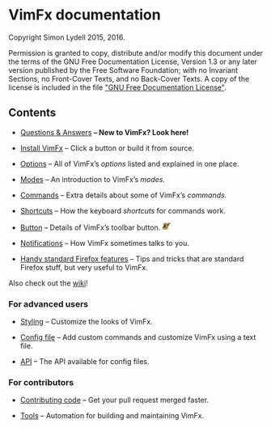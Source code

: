 # VimFx documentation

Copyright Simon Lydell 2015, 2016.

Permission is granted to copy, distribute and/or modify this document
under the terms of the GNU Free Documentation License, Version 1.3
or any later version published by the Free Software Foundation;
with no Invariant Sections, no Front-Cover Texts, and no Back-Cover Texts.
A copy of the license is included in the file ["GNU Free Documentation
License"](GNU%20Free%20Documentation%20License).

## Contents

- [Questions & Answers](questions-and-answers.md)
  **– New to VimFx? Look here!**

- [Install VimFx](installation.md)
  – Click a button or build it from source.

- [Options](options.md)
  – All of VimFx’s _options_ listed and explained in one place.

- [Modes](modes.md)
  – An introduction to VimFx’s _modes._

- [Commands](commands.md)
  – Extra details about some of VimFx’s _commands._

- [Shortcuts](shortcuts.md)
  – How the keyboard _shortcuts_ for commands work.

- [Button](button.md)
  – Details of VimFx’s toolbar button. ![button-icon]

- [Notifications](notifications.md)
  – How VimFx sometimes talks to you.

- [Handy standard Firefox features](handy-standard-firefox-features.md)
  – Tips and tricks that are standard Firefox stuff, but very useful to VimFx.

Also check out the [wiki](https://github.com/akhodakivskiy/VimFx/wiki)!

[button-icon]: ../extension/skin/icon16.png

### For advanced users

- [Styling](styling.md)
  – Customize the looks of VimFx.

- [Config file](config-file.md)
  – Add custom commands and customize VimFx using a text file.

- [API](api.md)
  – The API available for config files.

### For contributors

- [Contributing code](CONTRIBUTING-CODE.md)
  – Get your pull request merged faster.

- [Tools](tools.md)
  – Automation for building and maintaining VimFx.
